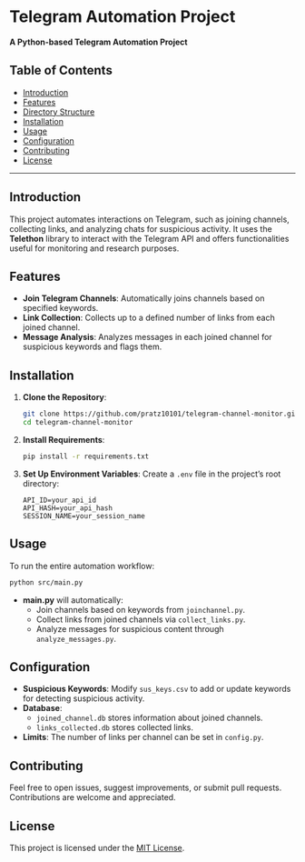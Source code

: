 # Telegram Automation Project

**A Python-based Telegram Automation Project**

## Table of Contents
- [Introduction](#introduction)
- [Features](#features)
- [Directory Structure](#directory-structure)
- [Installation](#installation)
- [Usage](#usage)
- [Configuration](#configuration)
- [Contributing](#contributing)
- [License](#license)

---

## Introduction

This project automates interactions on Telegram, such as joining channels, collecting links, and analyzing chats for suspicious activity. It uses the **Telethon** library to interact with the Telegram API and offers functionalities useful for monitoring and research purposes.

## Features

- **Join Telegram Channels**: Automatically joins channels based on specified keywords.
- **Link Collection**: Collects up to a defined number of links from each joined channel.
- **Message Analysis**: Analyzes messages in each joined channel for suspicious keywords and flags them.


## Installation

1. **Clone the Repository**:
   ```bash
   git clone https://github.com/pratz10101/telegram-channel-monitor.git
   cd telegram-channel-monitor
   ```

2. **Install Requirements**:
   ```bash
   pip install -r requirements.txt
   ```

3. **Set Up Environment Variables**:
   Create a `.env` file in the project’s root directory:
   ```
   API_ID=your_api_id
   API_HASH=your_api_hash
   SESSION_NAME=your_session_name
   ```

## Usage

To run the entire automation workflow:

```bash
python src/main.py
```

- **main.py** will automatically:
  - Join channels based on keywords from `joinchannel.py`.
  - Collect links from joined channels via `collect_links.py`.
  - Analyze messages for suspicious content through `analyze_messages.py`.

## Configuration

- **Suspicious Keywords**: Modify `sus_keys.csv` to add or update keywords for detecting suspicious activity.
- **Database**: 
  - `joined_channel.db` stores information about joined channels.
  - `links_collected.db` stores collected links.
- **Limits**: The number of links per channel can be set in `config.py`.

## Contributing

Feel free to open issues, suggest improvements, or submit pull requests. Contributions are welcome and appreciated.

## License

This project is licensed under the [MIT License](LICENSE).
